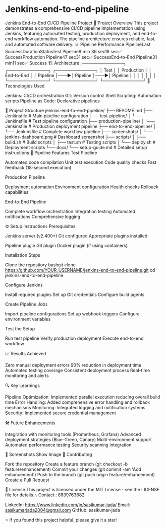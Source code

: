 # Jenkins-end-to-end-pipeline
Jenkins End-to-End CI/CD Pipeline Project
🚀 Project Overview
This project demonstrates a comprehensive CI/CD pipeline implementation using Jenkins, featuring automated testing, production deployment, and end-to-end workflow automation. The pipeline architecture ensures reliable, fast, and automated software delivery.
📊 Pipeline Performance
PipelineLast SuccessDurationStatusTest Pipeline9 min 36 sec18 sec✅ SuccessProduction Pipeline47 sec31 sec✅ SuccessEnd-to-End Pipeline31 min11 sec✅ Success
🏗️ Architecture
┌─────────────┐    ┌─────────────┐    ┌─────────────┐
│ Test        │    │ Production  │    │ End-to-End  │
│ Pipeline    │───▶│ Pipeline    │───▶│ Pipeline    │
│             │    │             │    │             │
└─────────────┘    └─────────────┘    └─────────────┘
🔧 Technologies Used

Jenkins: CI/CD orchestration
Git: Version control
Shell Scripting: Automation scripts
Pipeline as Code: Declarative pipelines

📁 Project Structure
jenkins-end-to-end-pipeline/
├── README.md
├── Jenkinsfile                 # Main pipeline configuration
├── test-pipeline/
│   └── Jenkinsfile            # Test pipeline configuration
├── production-pipeline/
│   └── Jenkinsfile            # Production deployment pipeline
├── end-to-end-pipeline/
│   └── Jenkinsfile            # Complete workflow pipeline
├── screenshots/
│   └── jenkins-dashboard.png  # Dashboard screenshot
├── scripts/
│   ├── build.sh               # Build scripts
│   ├── test.sh                # Testing scripts
│   └── deploy.sh              # Deployment scripts
└── docs/
    └── setup-guide.md         # Detailed setup instructions
🚀 Pipeline Features
Test Pipeline

Automated code compilation
Unit test execution
Code quality checks
Fast feedback (18-second execution)

Production Pipeline

Deployment automation
Environment configuration
Health checks
Rollback capabilities

End-to-End Pipeline

Complete workflow orchestration
Integration testing
Automated notifications
Comprehensive logging

⚙️ Setup Instructions
Prerequisites

Jenkins server (v2.400+)
Git configured
Appropriate plugins installed:

Pipeline plugin
Git plugin
Docker plugin (if using containers)



Installation Steps

Clone the repository
bashgit clone https://github.com/YOUR_USERNAME/jenkins-end-to-end-pipeline.git
cd jenkins-end-to-end-pipeline

Configure Jenkins

Install required plugins
Set up Git credentials
Configure build agents


Create Pipeline Jobs

Import pipeline configurations
Set up webhook triggers
Configure environment variables


Test the Setup

Run test pipeline
Verify production deployment
Execute end-to-end workflow



📈 Results Achieved

Zero manual deployment errors
90% reduction in deployment time
Automated testing coverage
Consistent deployment process
Real-time monitoring and alerts

🔍 Key Learnings

Pipeline Optimization: Implemented parallel execution reducing overall build time
Error Handling: Added comprehensive error handling and rollback mechanisms
Monitoring: Integrated logging and notification systems
Security: Implemented secure credential management

🛠️ Future Enhancements

 Integration with monitoring tools (Prometheus, Grafana)
 Advanced deployment strategies (Blue-Green, Canary)
 Multi-environment support
 Automated performance testing
 Security scanning integration

📸 Screenshots
Show Image
🤝 Contributing

Fork the repository
Create a feature branch (git checkout -b feature/enhancement)
Commit your changes (git commit -am 'Add enhancement')
Push to the branch (git push origin feature/enhancement)
Create a Pull Request

📝 License
This project is licensed under the MIT License - see the LICENSE file for details.
📞 Contact : 8639763682

LinkedIn: https://www.linkedin.com/in/sasikumar-jada/
Email: sasikumarjada2004@gmail.com
GitHub: sasikumar-jada


⭐ If you found this project helpful, please give it a star!
